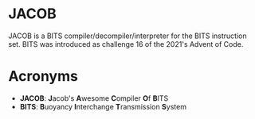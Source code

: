 # JACOB

JACOB is a BITS compiler/decompiler/interpreter for the BITS instruction set.
BITS was introduced as challenge 16 of the 2021's Advent of Code.

# Acronyms

- **JACOB**: **J**acob's **A**wesome **C**ompiler **O**f **B**ITS
- **BITS**: **B**uoyancy **I**nterchange **T**ransmission **S**ystem 
